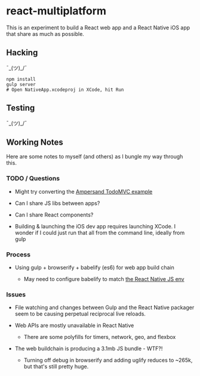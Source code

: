 # react-multiplatform

This is an experiment to build a React web app and a React Native iOS app that
share as much as possible.

## Hacking

¯\_(ツ)_/¯

```
npm install
gulp server
# Open NativeApp.xcodeproj in XCode, hit Run
```

## Testing

¯\_(ツ)_/¯

## Working Notes

Here are some notes to myself (and others) as I bungle my way through this.

### TODO / Questions

* Might try converting the [Ampersand TodoMVC example][todomvc]

* Can I share JS libs between apps?

* Can I share React components?

* Building & launching the iOS dev app requires launching XCode. I wonder if I
  could just run that all from the command line, ideally from gulp

[todomvc]: https://github.com/tastejs/todomvc/tree/master/examples/ampersand

### Process

* Using gulp + browserify + babelify (es6) for web app build chain

  * May need to configure babelify to match [the React Native JS env][jsenv]

[jsenv]: http://facebook.github.io/react-native/docs/javascript-environment.html#content

### Issues

* File watching and changes between Gulp and the React Native packager seem to
  be causing perpetual reciprocal live reloads.

* Web APIs are mostly unavailable in React Native
  
  * There are some polyfills for timers, network, geo, and flexbox

* The web buildchain is producing a 3.1mb JS bundle - WTF?!

  * Turning off debug in browserify and adding uglify reduces to ~265k, but
    that's still pretty huge.
